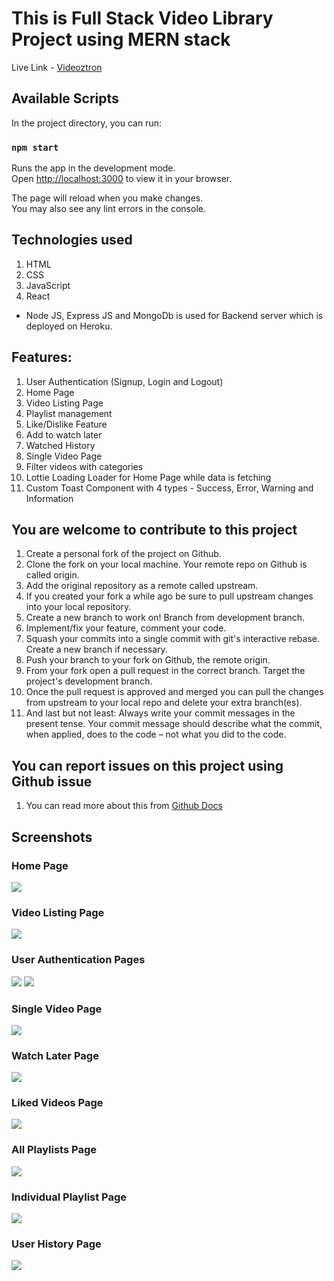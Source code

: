 # This is Full Stack Video Library Project using MERN stack

Live Link - [Videoztron](https://videoztron-dev-branch.netlify.app/)

## Available Scripts

In the project directory, you can run:

### `npm start`

Runs the app in the development mode.\
Open [http://localhost:3000](http://localhost:3000) to view it in your browser.

The page will reload when you make changes.\
You may also see any lint errors in the console.

## Technologies used 
1. HTML
2. CSS
3. JavaScript
4. React

- Node JS, Express JS and MongoDb is used for Backend server which is deployed on Heroku.

## Features:
1. User Authentication (Signup, Login and Logout)
2. Home Page
3. Video Listing Page
4. Playlist management
5. Like/Dislike Feature
6. Add to watch later
7. Watched History
8. Single Video Page
9. Filter videos with categories
10. Lottie Loading Loader for Home Page while data is fetching
11. Custom Toast Component with 4 types - Success, Error, Warning and Information

## You are welcome to contribute to this project 
1. Create a personal fork of the project on Github.
2. Clone the fork on your local machine. Your remote repo on Github is called origin.
3. Add the original repository as a remote called upstream.
4. If you created your fork a while ago be sure to pull upstream changes into your local repository.
5. Create a new branch to work on! Branch from development branch.
6. Implement/fix your feature, comment your code.
7. Squash your commits into a single commit with git's interactive rebase. Create a new branch if necessary.
8. Push your branch to your fork on Github, the remote origin.
9. From your fork open a pull request in the correct branch. Target the project's development branch.
10. Once the pull request is approved and merged you can pull the changes from upstream to your local repo and delete your extra branch(es).
11. And last but not least: Always write your commit messages in the present tense. Your commit message should describe what the commit, when applied, does to the code – not what you did to the code.

## You can report issues on this project using Github issue 
1. You can read more about this from [Github Docs](https://docs.github.com/en/issues/tracking-your-work-with-issues/creating-an-issue)

## Screenshots

### Home Page
![](https://github.com/Naman-Saxena1/Videoztron-Video_Library/blob/development/src/Assets/Screenshots/Videoztron-HomePage-1.PNG)

### Video Listing Page
![](https://github.com/Naman-Saxena1/Videoztron-Video_Library/blob/development/src/Assets/Screenshots/Videoztron-VideoListingPage-1.PNG)

### User Authentication Pages
![](https://github.com/Naman-Saxena1/Videoztron-Video_Library/blob/development/src/Assets/Screenshots/Videoztron-SignupPage-1.PNG)
![](https://github.com/Naman-Saxena1/Videoztron-Video_Library/blob/development/src/Assets/Screenshots/Videoztron-LoginPage-1.PNG)

### Single Video Page
![](https://github.com/Naman-Saxena1/Videoztron-Video_Library/blob/development/src/Assets/Screenshots/Videoztron-IndividualVideoPage-1.PNG)

### Watch Later Page
![](https://github.com/Naman-Saxena1/Videoztron-Video_Library/blob/development/src/Assets/Screenshots/Videoztron-WatchLaterPage-1.PNG)

### Liked Videos Page
![](https://github.com/Naman-Saxena1/Videoztron-Video_Library/blob/development/src/Assets/Screenshots/Videoztron-LikedVideosPage-1.PNG)

### All Playlists Page
![](https://github.com/Naman-Saxena1/Videoztron-Video_Library/blob/development/src/Assets/Screenshots/Videoztron-AllPlaylistsPage-1.PNG)

### Individual Playlist Page
![](https://github.com/Naman-Saxena1/Videoztron-Video_Library/blob/development/src/Assets/Screenshots/Videoztron-IndividualPlaylistPage-1.PNG)

### User History Page
![](https://github.com/Naman-Saxena1/Videoztron-Video_Library/blob/development/src/Assets/Screenshots/Videoztron-UserHistoryPage-1.PNG)
